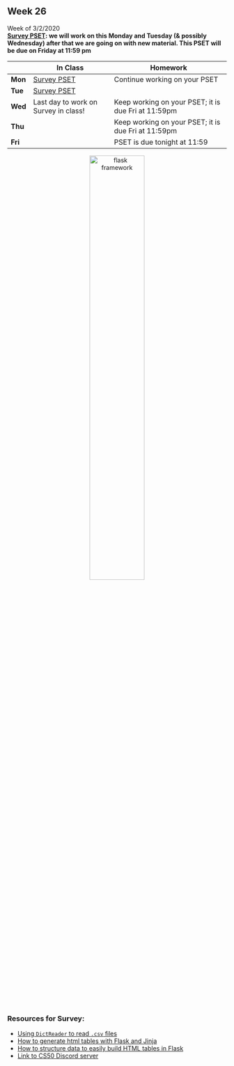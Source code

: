 <meta http-equiv="refresh" content="300"/>

## Week 26  
Week of 3/2/2020  
**[Survey PSET](https://docs.cs50.net/2019/ap/problems/survey/survey.html): we will work on this Monday and Tuesday (& possibly Wednesday) after that we are going on with new material. This PSET will be due on Friday at 11:59 pm**  

  |       |In Class               |Homework   |
  |-------|---------              |---------  |
  |**Mon**|[Survey PSET](https://docs.cs50.net/2019/ap/problems/survey/survey.html)|Continue working on your PSET|
  |**Tue**|[Survey PSET](https://docs.cs50.net/2019/ap/problems/survey/survey.html) | |
  |**Wed**|Last day to work on Survey in class! |Keep working on your PSET; it is due Fri at 11:59pm |
  |**Thu**| |Keep working on your PSET; it is due Fri at 11:59pm |
  |**Fri**| |PSET is due tonight at 11:59 |

<div style="text-align:center">
<img src="https://hackernoon.com/hn-images/1*fD3qqMWNyfJ85XST9c1H2g.png" alt="flask framework" width="50%">
</div>

### Resources for Survey:
  * [Using `DictReader` to read `.csv` files](https://brodan.biz/blog/parsing-csv-files-with-python/)
  * [How to generate html tables with Flask and Jinja](https://www.reddit.com/r/learnpython/comments/3wtx8o/how_to_generate_html_tables_flask_and_jinja2/)
  * [How to structure data to easily build HTML tables in Flask](https://stackoverflow.com/questions/13315883/how-to-structure-data-to-easily-build-html-tables-in-flask)
  * [Link to CS50 Discord server](https://discord.gg/j7fccTE)

